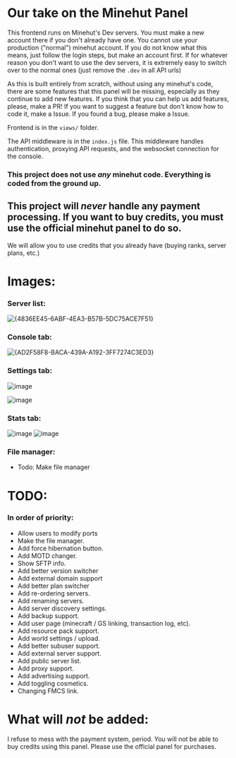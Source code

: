 # Our take on the Minehut Panel
This frontend runs on Minehut's Dev servers. You must make a new account there if you don't already have one. You cannot use your production ("normal") minehut account. If you do not know what this means, just follow the login steps, but make an account first.
If for whatever reason you don't want to use the dev servers, it is extremely easy to switch over to the normal ones (just remove the `.dev` in all API urls)

As this is built entirely from scratch, without using any minehut's code, there are some features that this panel will be missing, especially as they continue to add new features. If you think that you can help us add features, please, make a PR! If you want to suggest a feature but don't know how to code it, make a Issue. If you found a bug, please make a Issue.

Frontend is in the `views/` folder.

The API middleware is in the `index.js` file. This middleware handles authentication, proxying API requests, and the websocket connection for the console.

### This project does not use *any* minehut code. Everything is coded from the ground up.

## This project will *never* handle any payment processing. If you want to buy credits, you must use the official minehut panel to do so.
We will allow you to use credits that you already have (buying ranks, server plans, etc.)

# Images:

### Server list:
![{4836EE45-6ABF-4EA3-B57B-5DC75ACE7F51}](https://github.com/user-attachments/assets/c463d3e4-e3d4-4192-98eb-e8edb33ad0bd)

### Console tab:
![{AD2F58F8-BACA-439A-A192-3FF7274C3ED3}](https://github.com/user-attachments/assets/4a0a2957-66a3-41db-aa6e-990244b54e52)

### Settings tab:
![image](https://github.com/user-attachments/assets/ed5044c6-b139-4ec0-b643-64b05148bd36)

![image](https://github.com/user-attachments/assets/162f4fea-c486-4fb0-b72a-014d48190f35)

### Stats tab:
![image](https://github.com/user-attachments/assets/d0e2b286-6549-43ed-80ed-c70d150dd4f9)
![image](https://github.com/user-attachments/assets/c5a8c26f-a491-46e9-8369-522e5fc13fab)

### File manager:
* Todo: Make file manager

# TODO:
### In order of priority:
- Allow users to modify ports
- Make the file manager.
- Add force hibernation button.
- Add MOTD changer.
- Show SFTP info.
- Add better version switcher
- Add external domain support
- Add better plan switcher
- Add re-ordering servers.
- Add renaming servers.
- Add server discovery settings.
- Add backup support.
- Add user page (minecraft / GS linking, transaction log, etc).
- Add resource pack support.
- Add world settings / upload.
- Add better subuser support.
- Add external server support.
- Add public server list.
- Add proxy support.
- Add advertising support.
- Add toggling cosmetics.
- Changing FMCS link.

# What will *not* be added:
I refuse to mess with the payment system, period. You will not be able to buy credits using this panel. Please use the official panel for purchases.
